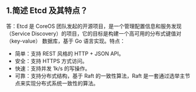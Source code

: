 ## 1.简述 Etcd 及其特点？
答：Etcd 是 CoreOS 团队发起的开源项目，是一个管理配置信息和服务发现（Service Discovery）的项目，它的目标是构建一个高可用的分布式键值对（key-value） 数据库，基于 Go 语言实现。特点：
-	简单：支持 REST 风格的 HTTP + JSON API。
-	安全：支持 HTTPS 方式访问。
-	快速：支持并发 1k/s 的写操作。
-	可靠：支持分布式结构，基于 Raft 的一致性算法，Raft 是一套通过选举主节点来实现分布式系统一致性的算法。
